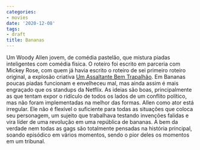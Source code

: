 ```yaml
---
categories:
- movies
date: '2020-12-08'
tags:
- draft
title: Bananas
---
```


Um Woody Allen jovem, de comédia pastelão, que mistura piadas inteligentes com comédia física. O roteiro foi escrito em parceria com Mickey Rose, com quem já havia escrito o roteiro de sei primeiro roteiro original, a explosão criativa [Um Assaltante Bem Trapalhão]. Em Bananas poucas piadas funcionam e envelheceu mal, mas ainda assim é mais engraçado que os standups da Netflix. As ideias são boas, principalmente as que tentam expor o ridículo de todos os lados de um conflito político, mas não foram implementadas na melhor das formas. Allen como ator está irregular. Ele não é flexível o suficiente para todas as situações que coloca seu personagem, um sujeito que trabalhava testando invenções falidas e vira líder de uma revolução em uma república de bananas. A bem da verdade nem todas as gags são totalmente pensadas na história principal, soando episódico em vários momentos, sendo o pior deles os momentos em um tribunal.

[Um Assaltante Bem Trapalhão]: /um-assaltante-bem-trapalhao